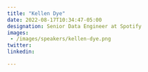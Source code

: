 ```yaml
---
title: "Kellen Dye"
date: 2022-08-17T10:34:47-05:00
designation: Senior Data Engineer at Spotify
images: 
 - /images/speakers/kellen-dye.png
twitter: 
linkedin: 

---
```


